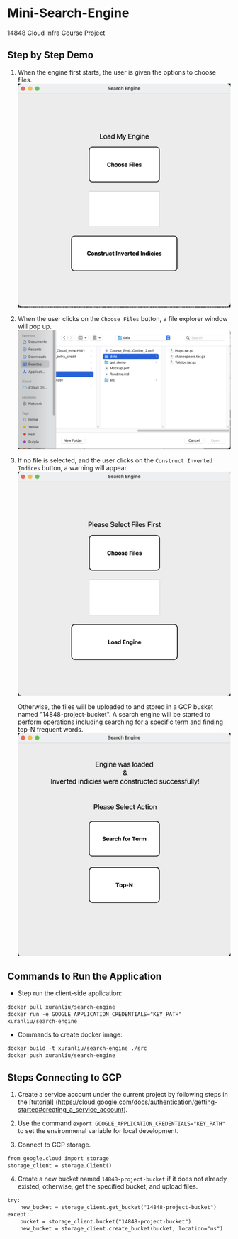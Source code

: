 # Mini-Search-Engine
14848 Cloud Infra Course Project


## Step by Step Demo
1. When the engine first starts, the user is given the options to choose files. 
![alt text](gui_demo/homepage.png?raw=true "homepage")


2. When the user clicks on the `Choose Files` button, a file explorer window will pop up. 
    ![alt text](gui_demo/file_explorer_window.png?raw=true "file_explorer_window")

3. If no file is selected, and the user clicks on the `Construct Inverted Indices` button, a warning will appear.
    ![alt text](gui_demo/no_file_selected.png?raw=true "no_file_selected")
    
    Otherwise, the files will be uploaded to and stored in a GCP busket named "14848-project-bucket". A search engine will be started to perform operations including searching for a specific term and finding top-N frequent words.
    ![alt text](gui_demo/engine_loaded.png?raw=true "engine_loaded")


## Commands to Run the Application
- Step run the client-side application: 
```
docker pull xuranliu/search-engine
docker run -e GOOGLE_APPLICATION_CREDENTIALS="KEY_PATH" xuranliu/search-engine
```

- Commands to create docker image:
```
docker build -t xuranliu/search-engine ./src
docker push xuranliu/search-engine
```


## Steps Connecting to GCP
1. Create a service account under the current project by following steps in the [tutorial] (https://cloud.google.com/docs/authentication/getting-started#creating_a_service_account).

2. Use the command ``export GOOGLE_APPLICATION_CREDENTIALS="KEY_PATH"`` to set the  environmenal variable for local development.

3. Connect to GCP storage.
```
from google.cloud import storage  
storage_client = storage.Client()
```

4. Create a new bucket named `14848-project-bucket` if it does not already existed; otherwise, get the specified bucket, and upload files.
```
try: 
    new_bucket = storage_client.get_bucket("14848-project-bucket")
except:
    bucket = storage_client.bucket("14848-project-bucket")
    new_bucket = storage_client.create_bucket(bucket, location="us")
```

